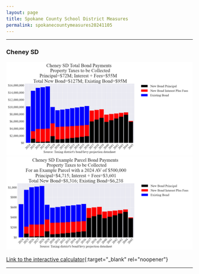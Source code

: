 ```yaml
---
layout: page
title: Spokane County School District Measures
permalink: spokanecountymeasures20241105
---
```


___

### Cheney SD

![Cheney SD bond totals chart](pagesManual/LeviesReport/20241105/Cheney.png "Cheney SD bond totals chart")
![Cheney SD bond example parcel chart](pagesManual/LeviesReport/20241105/CheneyParcel.png "Cheney SD bond example parcel chart")

[Link to the interactive calculator](calculator_cheney_20241105_enhanced){:target="_blank" rel="noopener"}

___

